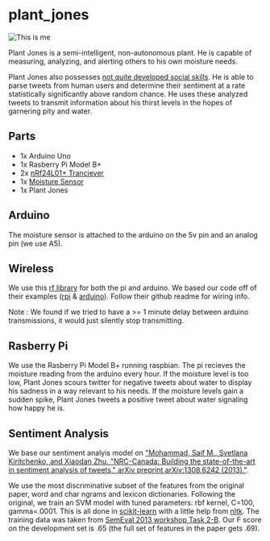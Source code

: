 # plant_jones

![This is me](https://pbs.twimg.com/profile_images/553022075774840832/MPafmt1D.jpeg)

Plant Jones is a semi-intelligent, non-autonomous plant. He is capable of measuring, analyzing, and alerting others to his own moisture needs. 

Plant Jones also possesses [not quite developed social skills](https://twitter.com/plant_jones). He is able to parse tweets from human users and determine their sentiment at a rate statistically significantly above random chance. He uses these analyzed tweets to transmit information about his thirst levels in the hopes of garnering pity and water. 

Parts
----
- 1x Arduino Uno
- 1x Rasberry Pi Model B+
- 2x [nRf24L01+ Tranciever](http://www.amazon.com/nRF24L01-Wireless-Transceiver-Arduino-Compatible/dp/B00E594ZX0/ref=pd_sim_indust_5?ie=UTF8&refRID=0R0NHSPAHRSCNGFA1PDN)
- 1x [Moisture Sensor](http://www.amazon.com/Arduino-compatible-Sensitivity-Moisture-Sensor/dp/B00AFCNR3U)
- 1x Plant Jones

Arduino
----
The moisture sensor is attached to the arduino on the 5v pin and an analog pin (we use A5).

Wireless
----
We use this [rf library](https://github.com/edoardoo/RF24) for both the pi and arduino. We based our code off of their examples ([rpi](https://github.com/edoardoo/RF24/blob/master/examples_RPi/gettingstarted.cpp) &  [arduino](https://github.com/edoardoo/RF24/blob/master/examples/GettingStarted/GettingStarted.ino)). Follow their github readme for wiring info.

Note : We found if we tried to have a >= 1 minute delay between arduino transmissions, it would just silently stop transmitting.

Rasberry Pi
----
We use the Rasberry Pi Model B+ running raspbian. The pi recieves the moisture reading from the arduino every hour. If the moisture level is too low, Plant Jones scours twitter for negative tweets about water to display his sadness in a way relevant to his needs. If the moisture levels gain a sudden spike, Plant Jones tweets a positive tweet about water signaling how happy he is.

Sentiment Analysis
----
We base our sentiment analyis model on ["Mohammad, Saif M., Svetlana Kiritchenko, and Xiaodan Zhu. "NRC-Canada: Building the state-of-the-art in sentiment analysis of tweets." arXiv preprint arXiv:1308.6242 (2013)."](http://www.umiacs.umd.edu/~saif/WebPages/Abstracts/NRC-SentimentAnalysis.htm). 
    
We use the most discriminative subset of the features from the original paper, word and char ngrams and lexicon dictionaries. Following the original, we train an SVM model with tuned parameters: rbf kernel, C=100, gamma=.0001. This is all done in [scikit-learn](http://scikit-learn.org/stable/) with a little help from [nltk](http://www.nltk.org/). The training data was taken from [SemEval 2013 workshop Task 2-B](http://www.cs.york.ac.uk/semeval-2013/task2/index.php?id=data). Our F score on the development set is .65 (the full set of features in the paper gets .69).
